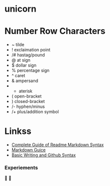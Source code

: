 # unicorn 

# Number Row Characters
- ~ tilde
- ! exclaimation point
- /# hastag/pound
- @ at sign
- $ dollar sign
- % percentage sign
- ^ caret
- & ampersand
- * aterisk
- ( open-bracket
- ) closed-bracket
- /- hyphen/minus
- /+ plus/addition symbol
    
<!-- end of the list -->

# Linkss 
- [Complete Guide of Readme Markdown Syntax](https://github.com/darsaveli/Readme-Markdown-Syntax)
- [Markdown Guice](markdownguide.org/basic-syntax/)
- [Basic Writing and Github Syntax](https://docs.github.com/en/get-started/writing-on-github/getting-started-with-writing-and-formatting-on-github/basic-writing-and-[]formatting-syntax)

<!-- end of the list -->

### Experiements
:gem: :unicorn:
